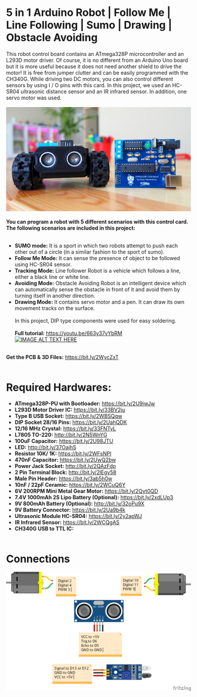 # 5 in 1 Arduino Robot | Follow Me | Line Following | Sumo | Drawing | Obstacle Avoiding
This robot control board contains an ATmega328P microcontroller and an L293D motor driver. Of course, it is no different from an Arduino Uno board but it is more useful because it does not need another shield to drive the motor! It is free from jumper clutter and can be easily programmed with the CH340G. While driving two DC motors, you can also control different sensors by using I / O pins with this card. In this project, we used an HC-SR04 ultrasonic distance sensor and an IR infrared sensor. In addition, one servo motor was used.</br></br>
![](Cover_png.png) </br></br>
**You can program a robot with 5 different scenarios with this control card. The following scenarios are included in this project:** </br></br>
- **SUMO mode:** It is a sport in which two robots attempt to push each other out of a circle (in a similar fashion to the sport of sumo).</br>
- **Follow Me Mode:** It can sense the presence of object to be followed using HC-SR04 sensor. </br>
- **Tracking Mode:** Line follower Robot is a vehicle which follows a line, either a black line or white line. </br>
- **Avoiding Mode:** Obstacle Avoiding Robot is an intelligent device which can automatically sense the obstacle in front of it and avoid them by turning itself in another direction. </br>
- **Drawing Mode:** It contains servo motor and a pen. It can draw its own movement tracks on the surface. </br></br>
In this project, DIP type components were used for easy soldering. </br></br>
**Full tutorial:** https://youtu.be/663y37vYbRM </br>
[![IMAGE ALT TEXT HERE](http://img.youtube.com/vi/663y37vYbRM/0.jpg)](http://www.youtube.com/watch?v=663y37vYbRM)</br></br>

**Get the PCB & 3D Files:** https://bit.ly/2WycZxT </br></br>
# Required Hardwares: </br>
- **ATmega328P-PU with Bootloader:** https://bit.ly/2U9iwJw </br>
- **L293D Motor Driver IC:** https://bit.ly/33BV2ju </br>
- **Type B USB Socket:** https://bit.ly/2WBSQqw </br>
- **DIP Socket 28/16 Pins:** https://bit.ly/2UahQDK </br>
- **12/16 MHz Crystal:** https://bit.ly/33FNTyL </br>
- **L7805 TO-220:** http://bit.ly/2N5WnYG </br>
- **100uF Capacitor:** https://bit.ly/2U98JTU </br>
- **LED:** http://bit.ly/37OajhS </br>
- **Resistor 10K/ 1K:** https://bit.ly/2WFsNPl </br>
- **470nF Capacitor:** https://bit.ly/2UwQ2bw </br>
- **Power Jack Socket:** http://bit.ly/2QAzFdp </br>
- **2 Pin Terminal Block:** http://bit.ly/2lEgy58 </br>
- **Male Pin Header:** https://bit.ly/3ab5h0w </br>
- **10nF / 22pF Ceramic:** https://bit.ly/2WCuQ6Y </br>
- **6V 200RPM Mini Metal Gear Motor:** https://bit.ly/2Qyt0QD </br>
- **7.4V 1000mAh 2S Lipo Battery (Optional):** https://bit.ly/2xdLUp3 </br>
- **9V 800mAh Battery (Optional):** http://bit.ly/32oPu9X </br>
- **9V Battery Connector:** https://bit.ly/2Ua9b4k </br>
- **Ultrasonic Module HC-SR04:** https://bit.ly/2y2apWJ </br>
- **IR Infrared Sensor:** https://bit.ly/2WCQgAS </br>
- **CH340G USB to TTL IC:** </br></br>
# Connections
![](Connections.png) </br></br>
